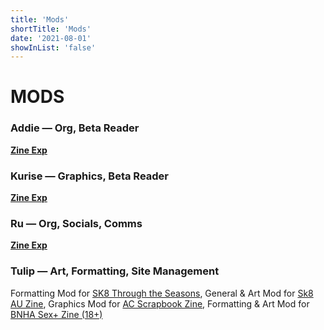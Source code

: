 ```yaml
---
title: 'Mods'
shortTitle: 'Mods'
date: '2021-08-01'
showInList: 'false'
---
```


# MODS

### Addie — Org, Beta Reader

**[Zine Exp](https://theinnerdarknesss.carrd.co/)**

### Kurise — Graphics, Beta Reader

**[Zine Exp](https://lavenderkurise.carrd.co/#zines)**

### Ru — Org, Socials, Comms

**[Zine Exp](https://vntx.carrd.co/#z)**

### Tulip — Art, Formatting, Site Management

Formatting Mod for [SK8 Through the Seasons](https://twitter.com/sk8ttszine), General & Art Mod for [Sk8 AU Zine](https://twitter.com/sk8auzine), Graphics Mod for [AC Scrapbook Zine](https://twitter.com/acscrapbookzine), Formatting & Art Mod for [BNHA Sex+ Zine (18+)](https://twitter.com/sexpositivebnha)
